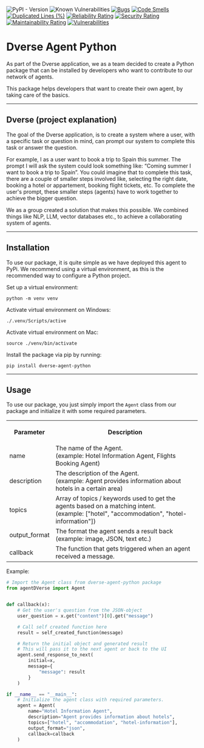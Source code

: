 ![PyPI - Version](https://img.shields.io/pypi/v/dverse-agent-python)
![Known Vulnerabilities](https://snyk.io/test/github/fuas-dverse/dverse-agent-python/badge.svg)
[![Bugs](https://sonarcloud.io/api/project_badges/measure?project=fuas-dverse_dverse-agent-python&metric=bugs)](https://sonarcloud.io/summary/new_code?id=fuas-dverse_dverse-agent-python)
[![Code Smells](https://sonarcloud.io/api/project_badges/measure?project=fuas-dverse_dverse-agent-python&metric=code_smells)](https://sonarcloud.io/summary/new_code?id=fuas-dverse_dverse-agent-python)
[![Duplicated Lines (%)](https://sonarcloud.io/api/project_badges/measure?project=fuas-dverse_dverse-agent-python&metric=duplicated_lines_density)](https://sonarcloud.io/summary/new_code?id=fuas-dverse_dverse-agent-python)
[![Reliability Rating](https://sonarcloud.io/api/project_badges/measure?project=fuas-dverse_dverse-agent-python&metric=reliability_rating)](https://sonarcloud.io/summary/new_code?id=fuas-dverse_dverse-agent-python)
[![Security Rating](https://sonarcloud.io/api/project_badges/measure?project=fuas-dverse_dverse-agent-python&metric=security_rating)](https://sonarcloud.io/summary/new_code?id=fuas-dverse_dverse-agent-python)
[![Maintainability Rating](https://sonarcloud.io/api/project_badges/measure?project=fuas-dverse_dverse-agent-python&metric=sqale_rating)](https://sonarcloud.io/summary/new_code?id=fuas-dverse_dverse-agent-python)
[![Vulnerabilities](https://sonarcloud.io/api/project_badges/measure?project=fuas-dverse_dverse-agent-python&metric=vulnerabilities)](https://sonarcloud.io/summary/new_code?id=fuas-dverse_dverse-agent-python)

# Dverse Agent Python
As part of the Dverse application, we as a team decided to create a Python package that can be installed by developers who want to contribute to our network of agents.

This package helps developers that want to create their own agent, by taking care of the basics.

___
## Dverse (project explanation)
The goal of the Dverse application, is to create a system where a user, with a specific task or question in mind, can prompt our system to complete this task or answer the question.

For example, I as a user want to book a trip to Spain this summer. The prompt I will ask the system could look something like: “Coming summer I want to book a trip to Spain”. You could imagine that to complete this task, there are a couple of smaller steps involved like, selecting the right date, booking a hotel or appartement, booking flight tickets, etc. To complete the user's prompt, these smaller steps (agents) have to work together to achieve the bigger question.

We as a group created a solution that makes this possible. We combined things like NLP, LLM, vector databases etc., to achieve a collaborating system of agents.

___
## Installation
To use our package, it is quite simple as we have deployed this agent to PyPi. We recommend using a virtual environment, as this is the recommended way to configure a Python project.

Set up a virtual environment:
```terminal
python -m venv venv
```

Activate virtual environment on Windows:
```terminal
./.venv/Scripts/active
```

Activate virtual environment on Mac:
```terminal
source ./venv/bin/activate
```

Install the package via pip by running:
```terminal
pip install dverse-agent-python
```

___
## Usage
To use our package, you just simply import the `Agent` class from our package and initialize it with some required parameters.

<table style="width: 100%">
<tr>
<th>
<p>
Parameter
</p>
</th>
<th>
<p>
Description
</p>
</th>
</tr>
<tr>
<td>
name
</td>
<td>
The name of the Agent. <br/>(example: Hotel Information Agent, Flights Booking Agent)
</td>
</tr>
<tr>
<td>
description
</td>
<td>
The description of the Agent. <br/>(example: Agent provides information about hotels in a certain area)
</td>
</tr>
<tr>
<td>
topics
</td>
<td>
Array of topics / keywords used to get the agents based on a matching intent. <br/>(example: ["hotel", "accommodation", "hotel-information"])
</td>
</tr>
<tr>
<td>
output_format
</td>
<td>
The format the agent sends a result back <br/>(example: image, JSON, text etc.)
</td>
</tr>
<tr>
<td>
callback
</td>
<td>
The function that gets triggered when an agent received a message.
</td>
</tr>
</table>


Example:
```python
# Import the Agent class from dverse-agent-python package
from agentDVerse import Agent


def callback(x):
    # Get the user's question from the JSON-object
    user_question = x.get("content")[0].get("message")

    # Call self created function here
    result = self_created_function(message)

    # Return the initial object and generated result
    # This will pass it to the next agent or back to the UI
    agent.send_response_to_next(
        initial=x,
        message={
            "message": result
        }
    )

if __name__ == "__main__":
    # Initialize the agent class with required parameters.
    agent = Agent(
        name="Hotel Information Agent",
        description="Agent provides information about hotels",
        topics=["hotel", "accommodation", "hotel-information"],
        output_format="json",
        callback=callback
    )
```

